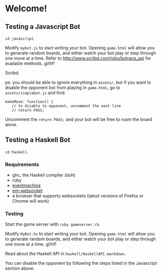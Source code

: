 # Welcome!

## Testing a Javascript Bot

`cd javascript`.

Modify `mybot.js` to start writing your bot. Opening `game.html` will allow you to generate random boards, and either watch your bot play or step through one move at a time. Refer to http://www.scribd.com/jobs/botrace_api for available methods. gl/hf!

Scribd.

ps: you should be able to ignore everything in `assets/`, but if you want to disable the opponent bot from playing in `game.html`, go to `assets/simplebot.js` and find:

    makeMove: function() {
       // to disable to opponent, uncomment the next line
       // return PASS;

Uncomment the `return PASS;` and your bot will be free to roam the board alone.

## Testing a Haskell Bot

`cd haskell`.

### Requirements

- ghc, the Haskell compiler (duh)
- ruby
- [eventmachine](http://rubyeventmachine.com/)
- [em-websocket](https://github.com/igrigorik/em-websocket)
- a browser that supports websockets (latest versions of Firefox or Chrome will work)

### Testing

Start the game server with `ruby gameserver.rb`.

Modify `MyBot.hs` to start writing your bot. Opening `game.html` will allow you to generate random boards, and either watch your bot play or step through one move at a time. gl/hf!

Read about the Haskell API in `haskell/HaskellAPI.markdown`.

You can disable the opponent by following the steps listed in the Javascript section above.
